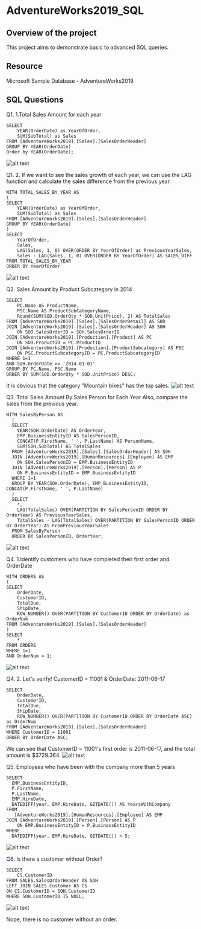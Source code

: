 # AdventureWorks2019_SQL
 
## Overview of the project
This project aims to demonstrate basic to advanced SQL queries.

## Resource
Microsoft Sample Database - AdventureWorks2019

## SQL Questions
Q1. 1.Total Sales Amount for each year <br>
```
SELECT 
	YEAR(OrderDate) as YearOfOrder,
	SUM(SubTotal) as Sales 
FROM [AdventureWorks2019].[Sales].[SalesOrderHeader]
GROUP BY YEAR(OrderDate)
Order by YEAR(OrderDate); 
```
![alt text](https://github.com/Takomochi/AdventureWorks2019_SQL/blob/main/images/result_01_01.png?raw=true)

Q1. 2. If we want to see the sales growth of each year, we can use the LAG function and calculate the sales difference from the previous year.
```
WITH TOTAL_SALES_BY_YEAR AS 
(
SELECT 
	YEAR(OrderDate) as YearOfOrder,
	SUM(SubTotal) as Sales 
FROM [AdventureWorks2019].[Sales].[SalesOrderHeader]
GROUP BY YEAR(OrderDate)
) 
SELECT  
	YearOfOrder,
    Sales, 
	LAG(Sales, 1, 0) OVER(ORDER BY YearOfOrder) as PreviousYearSales, 
	Sales - LAG(Sales, 1, 0) OVER(ORDER BY YearOfOrder) AS SALES_DIFF
FROM TOTAL_SALES_BY_YEAR
ORDER BY YearOfOrder
```
![alt text](https://github.com/Takomochi/AdventureWorks2019_SQL/blob/main/images/result_01_02.png?raw=true)

Q2. Sales Amount by Product Subcategory in 2014 <br>
```
SELECT	
	PC.Name AS ProductName, 
	PSC.Name AS ProductSubCategoryName, 
	Round(SUM(SOD.OrderQty * SOD.UnitPrice), 2) AS TotalSales
FROM [AdventureWorks2019].[Sales].[SalesOrderDetail] AS SOD
JOIN [AdventureWorks2019].[Sales].[SalesOrderHeader] AS SOH
	ON SOD.SalesOrderID = SOH.SalesOrderID
JOIN [AdventureWorks2019].[Production].[Product] AS PC
	ON SOD.ProductID = PC.ProductID 
JOIN [AdventureWorks2019].[Production].[ProductSubcategory] AS PSC
	ON PSC.ProductSubcategoryID = PC.ProductSubcategoryID
WHERE 1=1
AND SOH.OrderDate >= '2014-01-01'
GROUP BY PC.Name, PSC.Name
ORDER BY SUM(SOD.OrderQty * SOD.UnitPrice) DESC;
```
It is obvious that the category "Mountain bikes" has the top sales. 
![alt text](https://github.com/Takomochi/AdventureWorks2019_SQL/blob/main/images/result_02.png?raw=true)

Q3. Total Sales Amount By Sales Person for Each Year Also, compare the sales from the previous year. <br>
```
WITH SalesByPerson AS 
  (
  SELECT 
    YEAR(SOH.OrderDate) AS OrderYear, 
	EMP.BusinessEntityID AS SalesPersonID, 
	CONCAT(P.FirstName, ' ', P.LastName) AS PersonName,
	SUM(SOH.SubTotal) AS TotalSales
  FROM [AdventureWorks2019].[Sales].[SalesOrderHeader] AS SOH 
  JOIN [AdventureWorks2019].[HumanResources].[Employee] AS EMP
	ON SOH.SalesPersonID = EMP.BusinessEntityID
  JOIN [AdventureWorks2019].[Person].[Person] AS P 
	ON P.BusinessEntityID = EMP.BusinessEntityID
  WHERE 1=1
  GROUP BY YEAR(SOH.OrderDate), EMP.BusinessEntityID, CONCAT(P.FirstName, ' ', P.LastName)
  )
  SELECT 
	*, 
	LAG(TotalSales) OVER(PARTITION BY SalesPersonID ORDER BY OrderYear) AS PreviousYearSales, 
	TotalSales - LAG(TotalSales) OVER(PARTITION BY SalesPersonID ORDER BY OrderYear) AS FromPreviousYearSales
  FROM SalesByPerson
  ORDER BY SalesPersonID, OrderYear;
```
![alt text](https://github.com/Takomochi/AdventureWorks2019_SQL/blob/main/images/result_03.png?raw=true)

Q4. 1.Identify customers who have completed their first order and OrderDate <br>
```
WITH ORDERS AS 
(
SELECT 
	OrderDate, 
	CustomerID, 
	TotalDue, 
	ShipDate, 
	ROW_NUMBER() OVER(PARTITION BY CustomerID ORDER BY OrderDate) as OrderNum
FROM [AdventureWorks2019].[Sales].[SalesOrderHeader] 
) 
SELECT 
	* 
FROM ORDERS 
WHERE 1=1
AND OrderNum = 1;
```
![alt text](https://github.com/Takomochi/AdventureWorks2019_SQL/blob/main/images/result_04_01.png?raw=true)

Q4. 2. Let's verify! CustomerID = 11001 & OrderDate: 2011-06-17
```
SELECT 
	OrderDate, 
	CustomerID, 
	TotalDue, 
	ShipDate, 
	ROW_NUMBER() OVER(PARTITION BY CustomerID ORDER BY OrderDate ASC) as OrderNum
FROM [AdventureWorks2019].[Sales].[SalesOrderHeader] 
WHERE CustomerID = 11001
ORDER BY OrderDate ASC;
```
We can see that CustomerID = 11001's first order is 2011-06-17, and the total amount is $3729.364.
![alt text](https://github.com/Takomochi/AdventureWorks2019_SQL/blob/main/images/result_04_02.png?raw=true)

Q5. Employees who have been with the company more than 5 years <br>
```
SELECT 
  EMP.BusinessEntityID, 
  P.FirstName, 
  P.LastName, 
  EMP.HireDate,
  DATEDIFF(year, EMP.HireDate, GETDATE()) AS YearsWithCompany
FROM 
   [AdventureWorks2019].[HumanResources].[Employee] AS EMP
JOIN [AdventureWorks2019].[Person].[Person] AS P 
  	ON EMP.BusinessEntityID = P.BusinessEntityID
WHERE 
  DATEDIFF(year, EMP.HireDate, GETDATE()) > 5;
```
![alt text](https://github.com/Takomochi/AdventureWorks2019_SQL/blob/main/images/result_05.png?raw=true)

Q6. Is there a customer without Order? <br>
```
SELECT 
	CS.CustomerID
FROM SALES.SalesOrderHeader AS SOH
LEFT JOIN SALES.Customer AS CS 
ON CS.CustomerID = SOH.CustomerID
WHERE SOH.CustomerID IS NULL;
```
![alt text](https://github.com/Takomochi/AdventureWorks2019_SQL/blob/main/images/result_06.png?raw=true)

Nope, there is no customer without an order. 